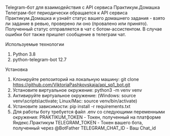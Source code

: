 Telegram-бот для взаимодействия с API сервиса Практикум.Домашка
Телеграм-бот периодически обращается к API сервиса Практикум.Домашка и узнаёт статус вашего домашнего задания - взято ли задание в ревью, проверено ли оно (провалено или принято).
Полученный статус отправляется в чат с ботом-ассистентом. В случае ошибки бот также пришлет сообщение в телеграм чат.

Используемые технологии
1. Python 3.8
2. python-telegram-bot 12.7

Установка
1. Клонируйте репозиторий на локальную машину: git clone https://github.com/ViktoriaPashkovskaja/api_sp1_bot.git
2. Установите виртуальное окружение: python3 -m venv venv
3. Активируйте виртуальное окружение: (Windows: source venv\scripts\activate; Linux/Mac: source venv/bin/activate)
4. Установите зависимости: pip install -r requirements.txt
5. Для работы боту требуется файл .env со следующими переменными окружения:
PRAKTIKUM_TOKEN - Токен, полученный на платформе Яндекс.Практикум
TELEGRAM_TOKEN - Токен вашего бота, полученный через @BotFather
TELEGRAM_CHAT_ID - Ваш Chat_id
